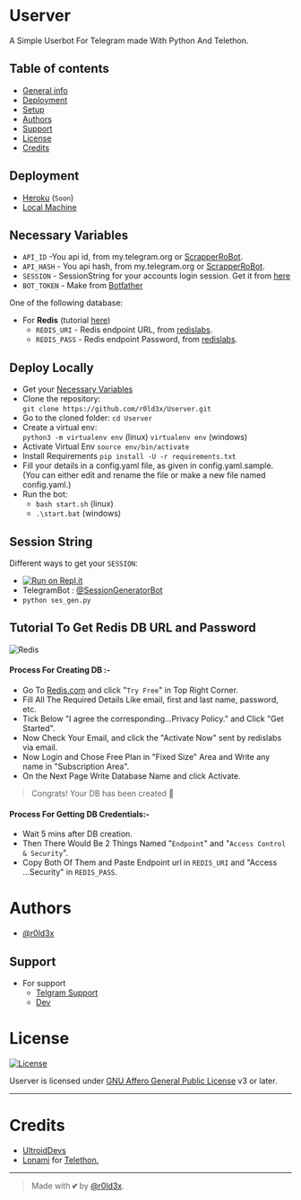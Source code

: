 
# Userver

A Simple Userbot For Telegram made With Python And Telethon.


## Table of contents

* [General info](#general-info)   
* [Deployment](#deployment)
* [Setup](#setup)
* [Authors](#Authors)
* [Support](#Support)
* [License](#License)
* [Credits](#Credits)


## Deployment
* [Heroku](#Deploy-to-Heroku) (`Soon`)
* [Local Machine](#Deploy-Locally)


## Necessary Variables
- `API_ID` -You api id, from my.telegram.org or [ScrapperRoBot](https://t.dog/ScrapperRoBot).
- `API_HASH` - You api hash, from my.telegram.org or [ScrapperRoBot](https://t.dog/ScrapperRoBot).
- `SESSION` - SessionString for your accounts login session. Get it from [here](#Session-String)
- `BOT_TOKEN` - Make from [Botfather](https://t.dog/botfather)

One of the following database:
- For **Redis** (tutorial [here](#Tutorial-To-Get-Redis-DB-URL-and-Password))
  - `REDIS_URI` - Redis endpoint URL, from [redislabs](http://redislabs.com/).
  - `REDIS_PASS` - Redis endpoint Password, from [redislabs](http://redislabs.com/).


<!-- ## Deploy to Heroku
Get the [Necessary Variables](#Necessary-Variables) and then click the button below!  

[![Deploy](https://www.herokucdn.com/deploy/button.svg)](https://dashboard.heroku.com/new?template=https://github.com/r0ld3x/Userver)
 -->

## Deploy Locally
- Get your [Necessary Variables](#Necessary-Variables)
- Clone the repository:    
`git clone https://github.com/r0ld3x/Userver.git`
- Go to the cloned folder:
`cd Userver`
- Create a virtual env:      
`python3 -m virtualenv env` (linux)
`virtualenv env` (windows)
- Activate Virtual Env
`source env/bin/activate`
- Install Requirements
`pip install -U -r requirements.txt`                                                                                                             
- Fill your details in a config.yaml file, as given in config.yaml.sample. (You can either edit and rename the file or make a new file named config.yaml.)
- Run the bot:
    - `bash start.sh` (linux)
    - `.\start.bat` (windows)



## Session String
Different ways to get your `SESSION`:
* [![Run on Repl.it](https://replit.com/@r0ld3x/userver-session-generator)](https://replit.com/@r0ld3x/userver-session-generator)
* TelegramBot : [@SessionGeneratorBot](https://t.me/SessionGeneratorBot)
* `python ses_gen.py`



## Tutorial To Get Redis DB URL and Password
![Redis](https://img.shields.io/badge/redis-%23DD0031.svg?style=for-the-badge&logo=redis&logoColor=white)

#### Process For Creating DB :- 
- Go To [Redis.com](Https://redis.com) and click "`Try Free`" in Top Right Corner.   
- Fill All The Required Details Like email, first and last name, password, etc.   
- Tick Below "I agree the corresponding...Privacy Policy." and Click "Get Started".   
- Now Check Your Email, and click the "Activate Now" sent by redislabs via email.   
- Now Login and Chose Free Plan in "Fixed Size" Area and Write any name in "Subscription Area".   
- On the Next Page Write Database Name and click Activate.   
   
> Congrats! Your DB has been created 🥳   


#### Process For Getting DB Credentials:-   
- Wait 5 mins after DB creation.   
- Then There Would Be 2 Things Named "`Endpoint`" and "`Access Control & Security`".   
- Copy Both Of Them and Paste Endpoint url in `REDIS_URI` and "Access ...Security" in `REDIS_PASS`.   




# Authors

- [@r0ld3x](https://www.github.com/r0ld3x)


## Support

* For support
    - [Telgram Support](https://t.me/TheUserver)
    - [Dev](https://t.me/r0ld3x)


# License
[![License](https://www.gnu.org/graphics/gplv3-127x51.png)](LICENSE)   

Userver is licensed under [GNU Affero General Public License](https://www.gnu.org/licenses/agpl-3.0.en.html) v3 or later.


---
# Credits

* [UltroidDevs](https://github.com/TeamUltroid/Ultroid/)
* [Lonami](https://github.com/LonamiWebs/) for [Telethon.](https://github.com/LonamiWebs/Telethon)

---



> Made with 💕 by [@r0ld3x](https://t.me/r0ld3x).    
